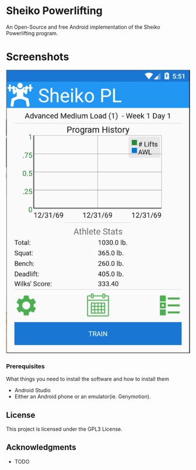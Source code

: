 # Sheiko Powerlifting

An Open-Source and free Android implementation of the Sheiko Powerlifting program. 

# Screenshots

![Alt text](screenshots/sheiko_home_page.png?raw=true "Optional Title")


### Prerequisites

What things you need to install the software and how to install them

* Android Studio
* Either an Android phone or an emulator(ie. Genymotion).


## License

This project is licensed under the GPL3 License.

## Acknowledgments

* TODO
